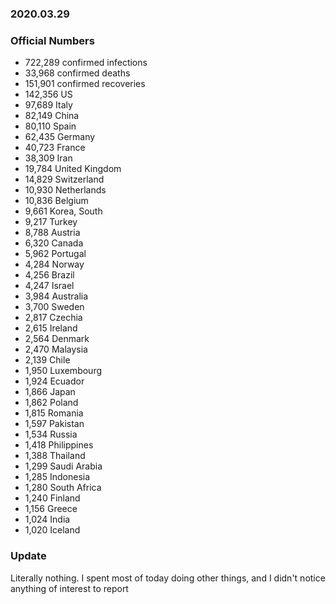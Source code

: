 ### 2020.03.29

### Official Numbers

* 722,289 confirmed infections
* 33,968 confirmed deaths
* 151,901 confirmed recoveries
* 142,356 US
* 97,689 Italy
* 82,149 China
* 80,110 Spain
* 62,435 Germany
* 40,723 France
* 38,309 Iran
* 19,784 United Kingdom
* 14,829 Switzerland
* 10,930 Netherlands
* 10,836 Belgium
* 9,661 Korea, South
* 9,217 Turkey
* 8,788 Austria
* 6,320 Canada
* 5,962 Portugal
* 4,284 Norway
* 4,256 Brazil
* 4,247 Israel
* 3,984 Australia
* 3,700 Sweden
* 2,817 Czechia
* 2,615 Ireland
* 2,564 Denmark
* 2,470 Malaysia
* 2,139 Chile
* 1,950 Luxembourg
* 1,924 Ecuador
* 1,866 Japan
* 1,862 Poland
* 1,815 Romania
* 1,597 Pakistan
* 1,534 Russia
* 1,418 Philippines
* 1,388 Thailand
* 1,299 Saudi Arabia
* 1,285 Indonesia
* 1,280 South Africa
* 1,240 Finland
* 1,156 Greece
* 1,024 India
* 1,020 Iceland
### Update

Literally nothing. I spent most of today doing other things, and I
didn't notice anything of interest to report

